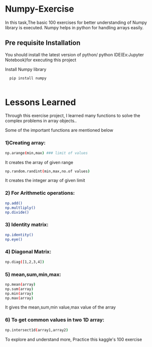 
# Numpy-Exercise

  In this task,The basic 100 exercises for better understanding of Numpy library is executed.
  Numpy helps in python for handling
arrays easily.
## Pre requisite Installation
You should install the latest version of python/ python IDE(Ex:Jupyter Notebook)for executing this project


Install Numpy library

```bash
  pip install numpy
  
```
    
# Lessons Learned
Through this exercise project, I learned many functions to solve the complex problems in array objects..

 Some of the important functions are mentioned below
 ### 1)Creating array: 
 ```bash
 np.arange(min,max) ### limit of values
```
It creates the array of given range

```bash 
np.random.randint(min,max,no.of values)
```
It creates the integer array of given limit

### 2) For Arithmetic operations:
```bash
np.add()
np.multliply()
np.divide()
```
### 3) Identity matrix:
```bash
np.identity() 
np.eye()
```
### 4) Diagonal Matrix:
```bash
np.diag([1,2,3,4])
```
### 5) mean,sum,min,max:
```bash
np.mean(array)
np.sum(array)
np.min(array)
np.max(array)
```
It gives the mean,sum,min value,max value of the array

### 6) To get common values in two 1D array:
```bash
np.intersect1d(array1,array2)
```
To explore and understand more, Practice this kaggle's 100 exercise 
